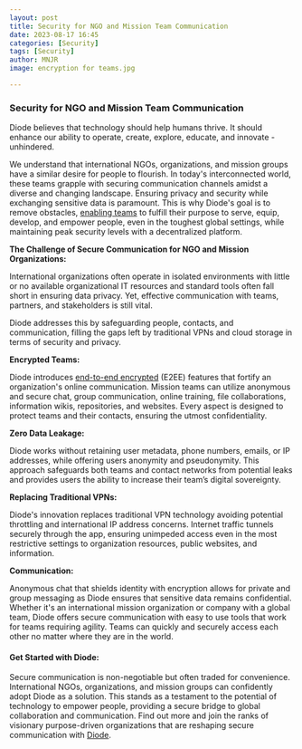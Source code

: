 ```yaml
---
layout: post
title: Security for NGO and Mission Team Communication
date: 2023-08-17 16:45
categories: [Security]
tags: [Security]
author: MNJR
image: encryption for teams.jpg

---
```

### Security for NGO and Mission Team Communication

Diode believes that technology should help humans thrive. It should enhance our ability to operate, create, explore, educate, and innovate - unhindered.

We understand that international NGOs, organizations, and mission groups have a similar desire for people to flourish.  In today's interconnected world, these teams grapple with securing communication channels amidst a diverse and changing landscape. Ensuring privacy and security while exchanging sensitive data is paramount. This is why Diode's goal is to remove obstacles, [enabling teams](https://diode.io/solutions/app/) to fulfill their purpose to serve, equip, develop, and empower people, even in the toughest global settings, while maintaining peak security levels with a decentralized platform.

**The Challenge of Secure Communication for NGO and Mission Organizations:**

International organizations often operate in isolated environments with little or no available organizational IT resources and standard tools often fall short in ensuring data privacy. Yet, effective communication with teams, partners, and stakeholders is still vital.

Diode addresses this by safeguarding people, contacts, and communication, filling the gaps left by traditional VPNs and cloud storage in terms of security and privacy.

**Encrypted Teams:** 

Diode introduces [end-to-end encrypted](https://diode.io/how-it-works/) (E2EE) features that fortify an organization's online communication. Mission teams can utilize anonymous and secure chat, group communication, online training, file collaborations, information wikis, repositories, and websites. Every aspect is designed to protect teams and their contacts, ensuring the utmost confidentiality.

**Zero Data Leakage:** 

Diode works without retaining user metadata, phone numbers, emails, or IP addresses, while offering users anonymity and pseudonymity. This approach safeguards both teams and contact networks from potential leaks and provides users the ability to increase their team’s digital sovereignty.

**Replacing Traditional VPNs:**

Diode's innovation replaces traditional VPN technology avoiding potential throttling and international IP address concerns. Internet traffic tunnels securely through the app, ensuring unimpeded access even in the most restrictive settings to organization resources, public websites, and information.

**Communication:**

Anonymous chat that shields identity with encryption allows for private and group messaging as Diode ensures that sensitive data remains confidential. Whether it's an international mission organization or company with a global team, Diode offers secure communication with easy to use tools that work for teams requiring agility. Teams can quickly and securely access each other no matter where they are in the world.  

#### Get Started with Diode:

Secure communication is non-negotiable but often traded for convenience. International NGOs,  organizations, and mission groups can confidently adopt Diode as a solution. This stands as a testament to the potential of technology to empower people, providing a secure bridge to global collaboration and communication. Find out more and join the ranks of visionary purpose-driven organizations that are reshaping secure communication with [Diode](https://diode.io).
